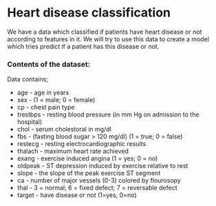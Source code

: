 # Heart disease classification

We have a data which classified if patients have heart disease or not according to features in it. We will try to use this data to create a model which tries predict if a patient has this disease or not. 

### Contents of the dataset:
Data contains;

- age - age in years
- sex - (1 = male; 0 = female)
- cp - chest pain type
- trestbps - resting blood pressure (in mm Hg on admission to the hospital)
- chol - serum cholestoral in mg/dl
- fbs - (fasting blood sugar > 120 mg/dl) (1 = true; 0 = false)
- restecg - resting electrocardiographic results
- thalach - maximum heart rate achieved
- exang - exercise induced angina (1 = yes; 0 = no)
- oldpeak - ST depression induced by exercise relative to rest
- slope - the slope of the peak exercise ST segment
- ca - number of major vessels (0-3) colored by flourosopy
- thal - 3 = normal; 6 = fixed defect; 7 = reversable defect
- target - have disease or not (1=yes, 0=no)

